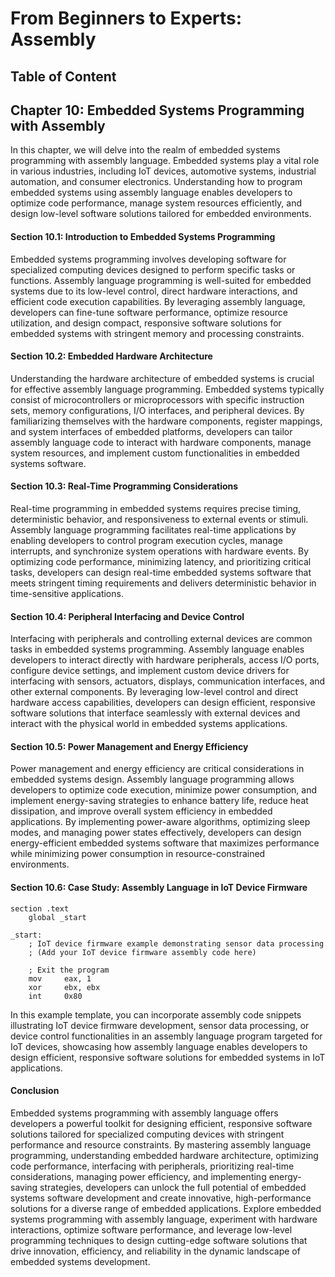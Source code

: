 # From Beginners to Experts: Assembly
## Table of Content
## Chapter 10: Embedded Systems Programming with Assembly

In this chapter, we will delve into the realm of embedded systems programming with assembly language. Embedded systems play a vital role in various industries, including IoT devices, automotive systems, industrial automation, and consumer electronics. Understanding how to program embedded systems using assembly language enables developers to optimize code performance, manage system resources efficiently, and design low-level software solutions tailored for embedded environments.

#### Section 10.1: Introduction to Embedded Systems Programming

Embedded systems programming involves developing software for specialized computing devices designed to perform specific tasks or functions. Assembly language programming is well-suited for embedded systems due to its low-level control, direct hardware interactions, and efficient code execution capabilities. By leveraging assembly language, developers can fine-tune software performance, optimize resource utilization, and design compact, responsive software solutions for embedded systems with stringent memory and processing constraints.

#### Section 10.2: Embedded Hardware Architecture

Understanding the hardware architecture of embedded systems is crucial for effective assembly language programming. Embedded systems typically consist of microcontrollers or microprocessors with specific instruction sets, memory configurations, I/O interfaces, and peripheral devices. By familiarizing themselves with the hardware components, register mappings, and system interfaces of embedded platforms, developers can tailor assembly language code to interact with hardware components, manage system resources, and implement custom functionalities in embedded systems software.

#### Section 10.3: Real-Time Programming Considerations

Real-time programming in embedded systems requires precise timing, deterministic behavior, and responsiveness to external events or stimuli. Assembly language programming facilitates real-time applications by enabling developers to control program execution cycles, manage interrupts, and synchronize system operations with hardware events. By optimizing code performance, minimizing latency, and prioritizing critical tasks, developers can design real-time embedded systems software that meets stringent timing requirements and delivers deterministic behavior in time-sensitive applications.

#### Section 10.4: Peripheral Interfacing and Device Control

Interfacing with peripherals and controlling external devices are common tasks in embedded systems programming. Assembly language enables developers to interact directly with hardware peripherals, access I/O ports, configure device settings, and implement custom device drivers for interfacing with sensors, actuators, displays, communication interfaces, and other external components. By leveraging low-level control and direct hardware access capabilities, developers can design efficient, responsive software solutions that interface seamlessly with external devices and interact with the physical world in embedded systems applications.

#### Section 10.5: Power Management and Energy Efficiency

Power management and energy efficiency are critical considerations in embedded systems design. Assembly language programming allows developers to optimize code execution, minimize power consumption, and implement energy-saving strategies to enhance battery life, reduce heat dissipation, and improve overall system efficiency in embedded applications. By implementing power-aware algorithms, optimizing sleep modes, and managing power states effectively, developers can design energy-efficient embedded systems software that maximizes performance while minimizing power consumption in resource-constrained environments.

#### Section 10.6: Case Study: Assembly Language in IoT Device Firmware

```assembly
section .text
    global _start

_start:
    ; IoT device firmware example demonstrating sensor data processing
    ; (Add your IoT device firmware assembly code here)

    ; Exit the program
    mov     eax, 1
    xor     ebx, ebx
    int     0x80
```

In this example template, you can incorporate assembly code snippets illustrating IoT device firmware development, sensor data processing, or device control functionalities in an assembly language program targeted for IoT devices, showcasing how assembly language enables developers to design efficient, responsive software solutions for embedded systems in IoT applications.

#### Conclusion

Embedded systems programming with assembly language offers developers a powerful toolkit for designing efficient, responsive software solutions tailored for specialized computing devices with stringent performance and resource constraints. By mastering assembly language programming, understanding embedded hardware architecture, optimizing code performance, interfacing with peripherals, prioritizing real-time considerations, managing power efficiency, and implementing energy-saving strategies, developers can unlock the full potential of embedded systems software development and create innovative, high-performance solutions for a diverse range of embedded applications. Explore embedded systems programming with assembly language, experiment with hardware interactions, optimize software performance, and leverage low-level programming techniques to design cutting-edge software solutions that drive innovation, efficiency, and reliability in the dynamic landscape of embedded systems development.
